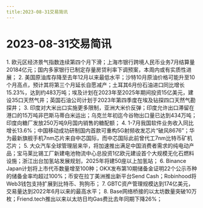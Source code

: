 ```yaml
---
title:2023-08-31交易简讯
---
```

# 2023-08-31交易简讯
1. 欧元区经济景气指数连续第四个月下滑；上海市银行跨境人民币业务7月结算量20184亿元；国内多家银行已制定存量房贷利率下调预案，本周内或有实质性进展；
2. 美国原油库存降至去年12月以来最低水平；沙特10月原油价格可能升至10个月高点，预计其将第三个月延长自愿减产；土耳其6月份石油进口同比增长15.23%，达到约483万吨；埃及计划在2023年至2025年期间投资15亿美元，建设35口天然气井；英国石油公司计划于2023年第四季度在埃及钻探四口天然气勘探井；
3. 印度对大米出口实施更多限制，亚洲大米价反弹；印度允许出口滞留在港口的15万吨非巴斯马蒂白米运出；乌克兰年初迄今谷物出口量已达到434万吨；印度向糖厂发放250万吨9月国内销售的糖配额；
4. 1-7月我国软件业务收入同比增长13.6%；中国移动成功研制国内首款可重构5G射频收发芯片“破风8676”；华为最新旗舰手机7nm芯片来自中芯国际，而中芯国际此前曾代工7nm比特币矿机芯片；
5. 大众汽车全球管理层来华，将加速推出满足中国消费者需求的纯电动产品；宝马莱比锡工厂新建电池物流中心总投资1亿欧元建设首个大规模无化石燃料设施；浙江出台加氢站发展规划，2025年将建50座以上加氢站；
6. Binance Japan计划将上市代币数量增至100种；OKX发布第10期储备金证明22个公示币种的储备金率均超过100%；币安在拉丁美洲推出新平台Send Cash；Robinhood将Web3钱包支持扩展到比特币、狗狗币；
7. GBTC资产管理规模达到174亿美元，交易量达到2022年6月以来的最高水平；
8. Base网络桥接的以太坊数量突破10万枚；Friend.tech推出以来以太坊日均Gas费比去年同期下降26%；
